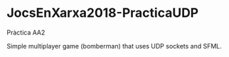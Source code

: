 # JocsEnXarxa2018-PracticaUDP
Pràctica AA2

Simple multiplayer game (bomberman) that uses UDP sockets and SFML.